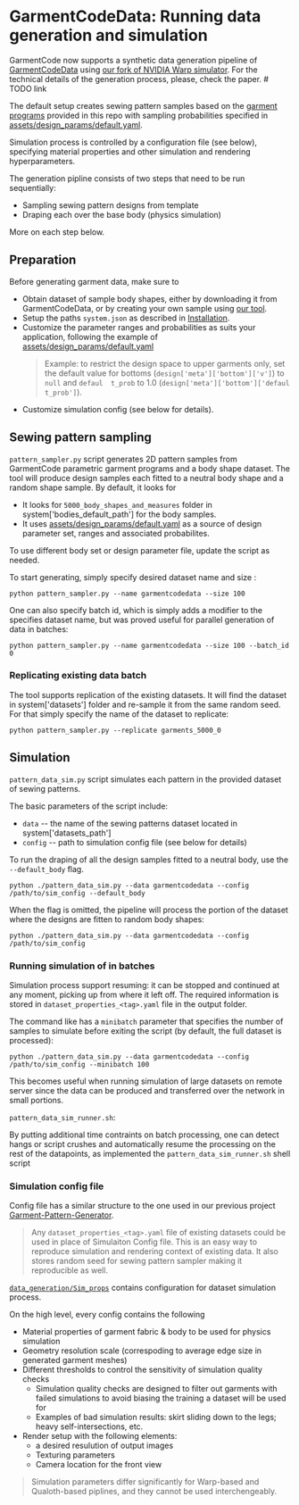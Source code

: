 
# GarmentCodeData: Running data generation and simulation

GarmentCode now supports a synthetic data generation pipeline of [GarmentCodeData](https://igl.ethz.ch/projects/GarmentCodeData/) using [our fork of NVIDIA Warp simulator](). For the technical details of the generation process, please, check the paper. # TODO link

The default setup creates sewing pattern samples based on the [garment programs](../assets/garment_programs/) provided in this repo with sampling probabilities specified in [assets/design_params/default.yaml](../assets/design_params/default.yaml). 

Simulation process is controlled by a configuration file (see below), specifying material properties and other simulation and rendering hyperparameters.

The generation pipline consists of two steps that need to be run sequentially:

* Sampling sewing pattern designs from template 
* Draping each over the base body (physics simulation)

More on each step below.

## Preparation
Before generating garment data, make sure to 

* Obtain dataset of sample body shapes, either by downloading it from GarmentCodeData, or by creating your own sample using [our tool](https://github.com/mbotsch/GarmentMeasurements).
* Setup the paths `system.json` as described in [Installation](https://github.com/maria-korosteleva/GarmentCode/blob/main/docs/Installation.md).
* Customize the parameter ranges and probabilities as suits your application, following the example of [assets/design_params/default.yaml](../assets/design_params/default.yaml) 
    > Example: to restrict the design space to upper garments only, set the default value for bottoms (`design['meta']['bottom']['v']`) to `null` and `defaul  t_prob` to 1.0 (`design['meta']['bottom']['defaul  t_prob']`).
* Customize simulation config (see below for details).

## Sewing pattern sampling 
`pattern_sampler.py` script generates 2D pattern samples from GarmentCode parametric garment programs and a body shape dataset. The tool will produce design samples each fitted to a neutral body shape and a random shape sample. By default, it looks for 
* It looks for `5000_body_shapes_and_measures` folder in system['bodies_default_path'] for the body samples.
* It uses [assets/design_params/default.yaml](../assets/design_params/default.yaml) as a source of design parameter set, ranges and associated probabilites.

To use different body set or design parameter file, update the script as needed.

To start generating, simply specify desired dataset name and size : 

```
python pattern_sampler.py --name garmentcodedata --size 100
```

One can also specify batch id, which is simply adds a modifier to the specifies dataset name, but was proved useful for parallel generation of data in batches: 

```
python pattern_sampler.py --name garmentcodedata --size 100 --batch_id 0
```

### Replicating existing data batch

The tool supports replication of the existing datasets. It will find the dataset in system['datasets'] folder and re-sample it from the same random seed. For that simply specify the name of the dataset to replicate:
```
python pattern_sampler.py --replicate garments_5000_0 
```


## Simulation
`pattern_data_sim.py` script simulates each pattern in the provided dataset of sewing patterns. 

The basic parameters of the script include:
* `data` -- the name of the sewing patterns dataset located in system['datasets_path']
* `config` -- path to simulation config file (see below for details)

To run the draping of all the design samples fitted to a neutral body, use the `--default_body` flag. 
```
python ./pattern_data_sim.py --data garmentcodedata --config /path/to/sim_config --default_body
```

When the flag is omitted, the pipeline will process the portion of the dataset where the designs are fitten to random body shapes:
```
python ./pattern_data_sim.py --data garmentcodedata --config /path/to/sim_config
```

### Running simulation of in batches


Simulation process support resuming: it can be stopped and continued at any moment, picking up from where it left off. The required information is stored in `dataset_properties_<tag>.yaml` file in the output folder. 

The command like has a `minibatch` parameter that specifies the number of samples to simulate before exiting the script (by default, the full dataset is processed):

```
python ./pattern_data_sim.py --data garmentcodedata --config /path/to/sim_config --minibatch 100
```

This becomes useful when running simulation of large datasets on remote server since the data can be produced and transferred over the network in small portions. 

`pattern_data_sim_runner.sh`:

By putting additional time contraints on batch processing, one can detect hangs or script crushes and automatically resume the processing on the rest of the datapoints, as implemented the `pattern_data_sim_runner.sh` shell script


### Simulation config file

Config file has a similar structure to the one used in our previous project [Garment-Pattern-Generator](https://github.com/maria-korosteleva/Garment-Pattern-Generator/). 

> Any `dataset_properties_<tag>.yaml` file of existing datasets could be used in place of Simulaiton Config file. This is an easy way to reproduce simulation and rendering context of existing data. It also stores random seed for sewing pattern sampler making it reproducible as well. 

[`data_generation/Sim_props`](../data_generation/Sim_props) contains configuration for dataset simulation process.

On the high level, every config contains the following

* Material properties of garment fabric & body to be used for physics simulation
* Geometry resolution scale (correspoding to average edge size in generated garment meshes)
* Different thresholds to control the sensitivity of simulation quality checks
    * Simulation quality checks are designed to filter out garments with failed simulations to avoid biasing the training a dataset will be used for
    * Examples of bad simulation results: skirt sliding down to the legs; heavy self-intersections, etc.
* Render setup with the following elements: 
    * a desired resulution of output images
    * Texturing parameters
    * Camera location for the front view

> Simulation parameters differ significantly for Warp-based and Qualoth-based piplines, and they cannot be used interchengeably.







